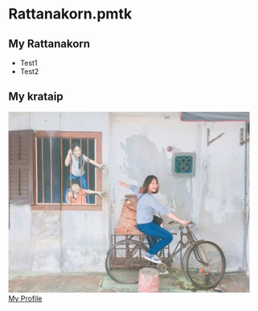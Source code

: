 # Rattanakorn.pmtk
## My Rattanakorn
* Test1
* Test2
## My krataip
![alt text](https://github.com/krataip/Rattanakorn.pmtk/blob/master/profile.jpg "Logo Title Pro")
[My Profile](https://krataip.github.io/Rattanakorn.pmtk/assign1)

